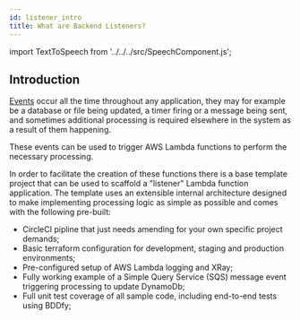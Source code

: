```yaml
---
id: listener_intro
title: What are Backend Listeners?
---
```

import TextToSpeech from '../../../src/SpeechComponent.js';

<TextToSpeech>

## Introduction

[Events](/serverless_lambda#events) occur all the time throughout any application, they may for example be a database or file being updated, a timer firing or a message being sent, 
and sometimes additional processing is required elsewhere in the system as a result of them happening.

These events can be used to trigger AWS Lambda functions to perform the necessary processing.

In order to facilitate the creation of these functions there is a base template project that can be used to scaffold a "listener" Lambda function application.
The template uses an extensible internal architecture designed to make implementing processing logic as simple as possible and comes with the following pre-built:
* CircleCI pipline that just needs amending for your own specific project demands;
* Basic terraform configuration for development, staging and production environments;
* Pre-configured setup of AWS Lambda logging and XRay;
* Fully working example of a Simple Query Service (SQS) message event triggering processing to update DynamoDb;
* Full unit test coverage of all sample code, including end-to-end tests using BDDfy;


</TextToSpeech>